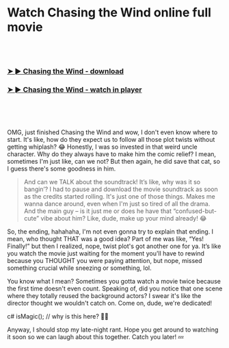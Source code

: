 <h1>Watch Chasing the Wind online full movie</h1>


<br><br>

<h3><a href="https://Nathans-tionaichuloo1974.github.io/upcwcbnrpk/">➤ ► Chasing the Wind - download</a></h3> 
<h3><a href="https://Nathans-tionaichuloo1974.github.io/upcwcbnrpk/">➤ ► Chasing the Wind - watch in player</a></h3>


<br><br><br>


OMG, just finished Chasing the Wind and wow, I don't even know where to start. It's like, how do they expect us to follow all those plot twists without getting whiplash? 😂 Honestly, I was so invested in that weird uncle character. Why do they always have to make him the comic relief? I mean, sometimes I'm just like, can we not? But then again, he did save that cat, so I guess there's some goodness in him. 

> And can we TALK about the soundtrack! It’s like, why was it so bangin’? I had to pause and download the movie soundtrack as soon as the credits started rolling. It's just one of those things. Makes me wanna dance around, even when I'm just so tired of all the drama. And the main guy – is it just me or does he have that “confused-but-cute” vibe about him? Like, dude, make up your mind already! 😂

So, the ending, hahahaha, I'm not even gonna try to explain that ending. I mean, who thought THAT was a good idea? Part of me was like, “Yes! Finally!” but then I realized, nope, twist plot's got another one for ya. It’s like you watch the movie just waiting for the moment you'll have to rewind because you THOUGHT you were paying attention, but nope, missed something crucial while sneezing or something, lol.

You know what I mean? Sometimes you gotta watch a movie twice because the first time doesn't even count. Speaking of, did you notice that one scene where they totally reused the background actors? I swear it's like the director thought we wouldn't catch on. Come on, dude, we're dedicated!

c# isMagic(); // why is this here? 🤷‍♂️

Anyway, I should stop my late-night rant. Hope you get around to watching it soon so we can laugh about this together. Catch you later! 💤
